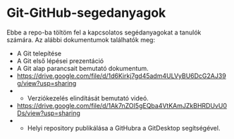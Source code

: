# Git-GitHub-segedanyagok
Ebbe a repo-ba töltöm fel a kapcsolatos segédanyagokat a tanulók számára.
Az alábbi dokumentumok találhatók meg:
- A Git telepítése
- A Git első lépései prezentáció
- A Git alap parancsait bemutató dokumentum.
- https://drive.google.com/file/d/1d6Kirkj7gd45adm4ULVyBU6DcG2AJ39g/view?usp=sharing
- - Verziókezelés elindítását bemutató videó.
- https://drive.google.com/file/d/1Ak7nZOI5gEQba4VtKAmJZkBHRDUvU0Ds/view?usp=sharing
- - Helyi repository publikálása a GitHubra a GitDesktop segítségével.
